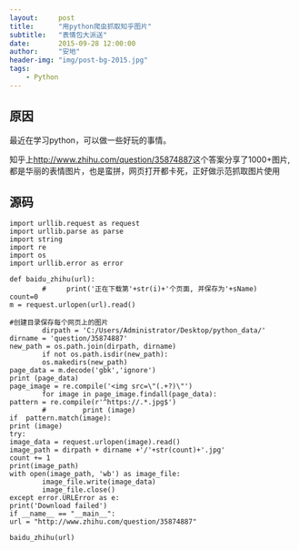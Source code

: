 ```yaml
---
layout:     post
title:      "用python爬虫抓取知乎图片"
subtitle:   "表情包大派送"
date:       2015-09-28 12:00:00
author:     "安地"
header-img: "img/post-bg-2015.jpg"
tags:
    - Python
---
```



##	原因
最近在学习python，可以做一些好玩的事情。

知乎上<http://www.zhihu.com/question/35874887>这个答案分享了1000+图片,都是华丽的表情图片，也是蛮拼，网页打开都卡死，正好做示范抓取图片使用

## 源码

	import urllib.request as request
    import urllib.parse as parse
    import string
    import re
    import os
    import urllib.error as error

    def baidu_zhihu(url):
            #     print('正在下载第'+str(i)+'个页面, 并保存为'+sName)
    count=0
    m = request.urlopen(url).read()

    #创建目录保存每个网页上的图片
            dirpath = 'C:/Users/Administrator/Desktop/python_data/'
    dirname = 'question/35874887'
    new_path = os.path.join(dirpath, dirname)
            if not os.path.isdir(new_path):
            os.makedirs(new_path)
    page_data = m.decode('gbk','ignore')
    print (page_data)
    page_image = re.compile('<img src=\"(.+?)\"')
            for image in page_image.findall(page_data):
    pattern = re.compile(r'^https://.*.jpg$')
            #         print (image)
    if  pattern.match(image):
    print (image)
    try:
    image_data = request.urlopen(image).read()
    image_path = dirpath + dirname +'/'+str(count)+'.jpg'
    count += 1
    print(image_path)
    with open(image_path, 'wb') as image_file:
            image_file.write(image_data)
            image_file.close()
    except error.URLError as e:
    print('Download failed')
    if __name__ == "__main__":
    url = "http://www.zhihu.com/question/35874887"

    baidu_zhihu(url)